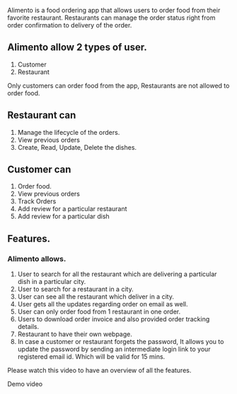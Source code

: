Alimento is a food ordering app that allows users to order food from their favorite restaurant. Restaurants can manage the order status right from order confirmation to delivery of the order.

## Alimento allow 2 types of user.
1. Customer
2. Restaurant

Only customers can order food from the app, Restaurants are not allowed to order food. 

## Restaurant can 
1. Manage the lifecycle of the orders.
2. View previous orders
3. Create, Read, Update, Delete the dishes.

## Customer can
1. Order food.
2. View previous orders
3. Track Orders
4. Add review for a particular restaurant
5. Add review for a particular dish

## Features.

### Alimento allows.
1. User to search for all the restaurant which are delivering a particular dish in a particular city.
2. User to search for a restaurant in a city.
3. User can see all the restaurant which deliver in a city.
4. User gets all the updates regarding order on email as well.
5. User can only order food from 1 restaurant in one order. 
6. Users to download order invoice and also provided order tracking details.
7. Restaurant to have their own webpage.
8. In case a customer or restaurant forgets the password, It allows you to update the password by sending an intermediate login link to your registered email id. Which will be valid for 15 mins.

Please watch this video to have an overview of all the features.

Demo video
